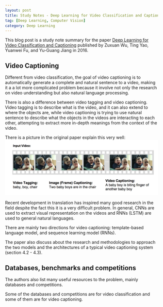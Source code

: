 ```yaml
---
layout: post
title: Study Notes - Deep Learning for Video Classification and Captioning (2)
tag: [Deep Learning, Computer Vision]
category: Deep Learning
---
```


This blog post is a study note summary for the paper [Deep Learning for Video Classification and Captioning](https://arxiv.org/abs/1609.06782) published by Zuxuan Wu, Ting Yao, Yuanwei Fu, and Yu-Guang Jiang in 2016.

## Video Captioning
Different from video classification, the goal of video captioning is to automatically generate a complete and natural sentence to a video, making it a a lot more complicated problem because it involve not only the research on video understanding but also natural language processing.

There is also a difference between video tagging and video captioning. Video tagging is to describe what is the video, and it can also extend to where the objects are, while video captioning is trying to use natural sentence to describe what the objects in the videos are interacting to each other, attempting to extract more in-depth meanings from the context of the video.

There is a picture in the original paper explain this very well:
![tagging vs captioning](/public/img/blog_imgs/videotaggingvscaptioning.png)

Recent development in translation has inspired many good research in the field despite the fact this it is a very difficult problem. In general, CNNs are used to extract visual representation on the videos and RNNs (LSTM) are used to general natural languages.

There are mainly two directions for video captioning: template-based language model, and sequence learning model (RNNs).

The paper also discuss about the research and methodologies to approach the two models and the architectures of a typical video captioning system (section 4.2 - 4.3).

## Databases, benchmarks and competitions
The authors also list many useful resources to the problem, mainly databases and competitions.

Some of the databases and competitions are for video classification and some of them are for video captioning.
